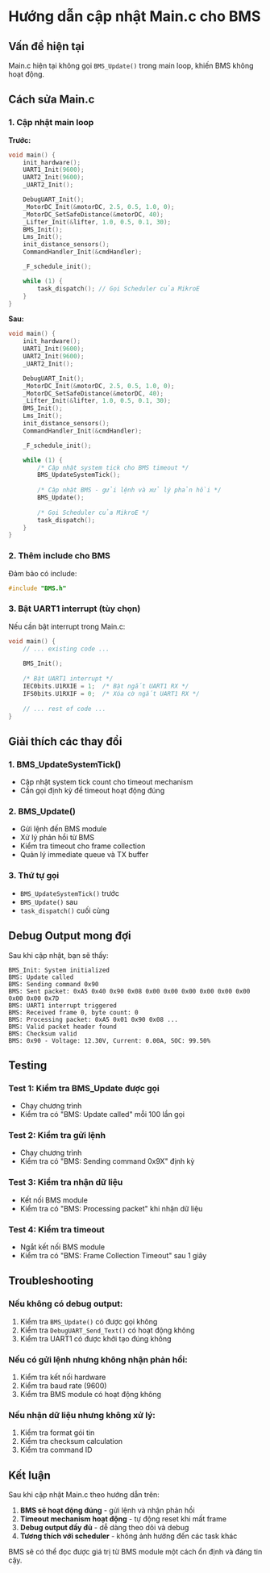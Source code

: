 # Hướng dẫn cập nhật Main.c cho BMS

## Vấn đề hiện tại
Main.c hiện tại không gọi `BMS_Update()` trong main loop, khiến BMS không hoạt động.

## Cách sửa Main.c

### 1. Cập nhật main loop
**Trước:**
```c
void main() {
    init_hardware();
    UART1_Init(9600);
    UART2_Init(9600);
    _UART2_Init();

    DebugUART_Init();
    _MotorDC_Init(&motorDC, 2.5, 0.5, 1.0, 0);
    _MotorDC_SetSafeDistance(&motorDC, 40);
    _Lifter_Init(&lifter, 1.0, 0.5, 0.1, 30);
    BMS_Init();
    Lms_Init();
    init_distance_sensors();
    CommandHandler_Init(&cmdHandler);

    _F_schedule_init();

    while (1) {
        task_dispatch(); // Gọi Scheduler của MikroE
    }
}
```

**Sau:**
```c
void main() {
    init_hardware();
    UART1_Init(9600);
    UART2_Init(9600);
    _UART2_Init();

    DebugUART_Init();
    _MotorDC_Init(&motorDC, 2.5, 0.5, 1.0, 0);
    _MotorDC_SetSafeDistance(&motorDC, 40);
    _Lifter_Init(&lifter, 1.0, 0.5, 0.1, 30);
    BMS_Init();
    Lms_Init();
    init_distance_sensors();
    CommandHandler_Init(&cmdHandler);

    _F_schedule_init();

    while (1) {
        /* Cập nhật system tick cho BMS timeout */
        BMS_UpdateSystemTick();
        
        /* Cập nhật BMS - gửi lệnh và xử lý phản hồi */
        BMS_Update();
        
        /* Gọi Scheduler của MikroE */
        task_dispatch();
    }
}
```

### 2. Thêm include cho BMS
Đảm bảo có include:
```c
#include "BMS.h"
```

### 3. Bật UART1 interrupt (tùy chọn)
Nếu cần bật interrupt trong Main.c:
```c
void main() {
    // ... existing code ...
    
    BMS_Init();
    
    /* Bật UART1 interrupt */
    IEC0bits.U1RXIE = 1;  /* Bật ngắt UART1 RX */
    IFS0bits.U1RXIF = 0;  /* Xóa cờ ngắt UART1 RX */
    
    // ... rest of code ...
}
```

## Giải thích các thay đổi

### 1. BMS_UpdateSystemTick()
- Cập nhật system tick count cho timeout mechanism
- Cần gọi định kỳ để timeout hoạt động đúng

### 2. BMS_Update()
- Gửi lệnh đến BMS module
- Xử lý phản hồi từ BMS
- Kiểm tra timeout cho frame collection
- Quản lý immediate queue và TX buffer

### 3. Thứ tự gọi
- `BMS_UpdateSystemTick()` trước
- `BMS_Update()` sau
- `task_dispatch()` cuối cùng

## Debug Output mong đợi

Sau khi cập nhật, bạn sẽ thấy:
```
BMS_Init: System initialized
BMS: Update called
BMS: Sending command 0x90
BMS: Sent packet: 0xA5 0x40 0x90 0x08 0x00 0x00 0x00 0x00 0x00 0x00 0x00 0x00 0x7D
BMS: UART1 interrupt triggered
BMS: Received frame 0, byte count: 0
BMS: Processing packet: 0xA5 0x01 0x90 0x08 ...
BMS: Valid packet header found
BMS: Checksum valid
BMS: 0x90 - Voltage: 12.30V, Current: 0.00A, SOC: 99.50%
```

## Testing

### Test 1: Kiểm tra BMS_Update được gọi
- Chạy chương trình
- Kiểm tra có "BMS: Update called" mỗi 100 lần gọi

### Test 2: Kiểm tra gửi lệnh
- Chạy chương trình
- Kiểm tra có "BMS: Sending command 0x9X" định kỳ

### Test 3: Kiểm tra nhận dữ liệu
- Kết nối BMS module
- Kiểm tra có "BMS: Processing packet" khi nhận dữ liệu

### Test 4: Kiểm tra timeout
- Ngắt kết nối BMS module
- Kiểm tra có "BMS: Frame Collection Timeout" sau 1 giây

## Troubleshooting

### Nếu không có debug output:
1. Kiểm tra `BMS_Update()` có được gọi không
2. Kiểm tra `DebugUART_Send_Text()` có hoạt động không
3. Kiểm tra UART1 có được khởi tạo đúng không

### Nếu có gửi lệnh nhưng không nhận phản hồi:
1. Kiểm tra kết nối hardware
2. Kiểm tra baud rate (9600)
3. Kiểm tra BMS module có hoạt động không

### Nếu nhận dữ liệu nhưng không xử lý:
1. Kiểm tra format gói tin
2. Kiểm tra checksum calculation
3. Kiểm tra command ID

## Kết luận

Sau khi cập nhật Main.c theo hướng dẫn trên:

1. **BMS sẽ hoạt động đúng** - gửi lệnh và nhận phản hồi
2. **Timeout mechanism hoạt động** - tự động reset khi mất frame
3. **Debug output đầy đủ** - dễ dàng theo dõi và debug
4. **Tương thích với scheduler** - không ảnh hưởng đến các task khác

BMS sẽ có thể đọc được giá trị từ BMS module một cách ổn định và đáng tin cậy. 